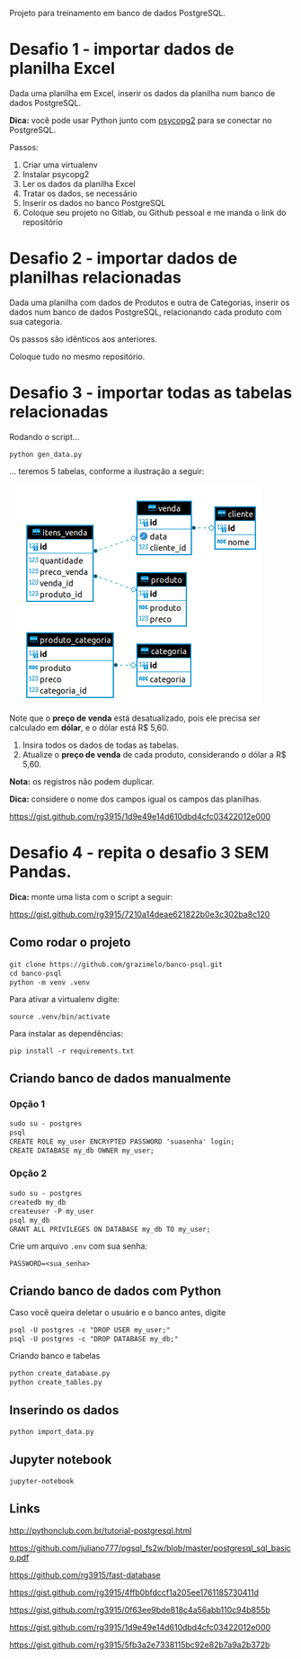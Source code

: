 Projeto para treinamento em banco de dados PostgreSQL.

# Desafio 1 - importar dados de planilha Excel

Dada uma planilha em Excel, inserir os dados da planilha num banco de dados PostgreSQL.

**Dica:** você pode usar Python junto com [psycopg2](https://www.psycopg.org/docs/install.html) para se conectar no PostgreSQL.

Passos:

1. Criar uma virtualenv
2. Instalar psycopg2
3. Ler os dados da planilha Excel
4. Tratar os dados, se necessário
5. Inserir os dados no banco PostgreSQL
6. Coloque seu projeto no Gitlab, ou Github pessoal e me manda o link do repositório


# Desafio 2 - importar dados de planilhas relacionadas

Dada uma planilha com dados de Produtos e outra de Categorias, inserir os dados num banco de dados PostgreSQL, relacionando cada produto com sua categoria.

Os passos são idênticos aos anteriores.

Coloque tudo no mesmo repositório.


# Desafio 3 - importar todas as tabelas relacionadas

Rodando o script...

```
python gen_data.py
```

... teremos 5 tabelas, conforme a ilustração a seguir:

![diagrama](diagrama.png)

Note que o **preço de venda** está desatualizado, pois ele precisa ser calculado em **dólar**, e o dólar está R$ 5,60.

1. Insira todos os dados de todas as tabelas.
2. Atualize o **preço de venda** de cada produto, considerando o dólar a R$ 5,60.

**Nota:** os registros não podem duplicar.

**Dica:** considere o nome dos campos igual os campos das planilhas.

https://gist.github.com/rg3915/1d9e49e14d610dbd4cfc03422012e000


# Desafio 4 - repita o desafio 3 SEM Pandas.

**Dica:** monte uma lista com o script a seguir:

https://gist.github.com/rg3915/7210a14deae621822b0e3c302ba8c120


## Como rodar o projeto

```
git clone https://github.com/grazimelo/banco-psql.git
cd banco-psql
python -m venv .venv
```

Para ativar a virtualenv  digite:

```
source .venv/bin/activate
```

Para instalar as dependências:

```
pip install -r requirements.txt
```

## Criando banco de dados manualmente

### Opção 1

```
sudo su - postgres
psql
CREATE ROLE my_user ENCRYPTED PASSWORD 'suasenha' login;
CREATE DATABASE my_db OWNER my_user;
```

### Opção 2

```
sudo su - postgres
createdb my_db
createuser -P my_user
psql my_db
GRANT ALL PRIVILEGES ON DATABASE my_db TO my_user;
```


Crie um arquivo `.env` com sua senha:

```
PASSWORD=<sua_senha>
```

## Criando banco de dados com Python

Caso você queira deletar o usuário e o banco antes, digite

```
psql -U postgres -c "DROP USER my_user;"
psql -U postgres -c "DROP DATABASE my_db;"
```

Criando banco e tabelas

```
python create_database.py
python create_tables.py
```

## Inserindo os dados

```
python import_data.py
```


## Jupyter notebook

```
jupyter-notebook
```

## Links

http://pythonclub.com.br/tutorial-postgresql.html

https://github.com/juliano777/pgsql_fs2w/blob/master/postgresql_sql_basico.pdf

https://github.com/rg3915/fast-database

https://gist.github.com/rg3915/4ffb0bfdccf1a205ee1761185730411d

https://gist.github.com/rg3915/0f63ee9bde818c4a56abb110c94b855b

https://gist.github.com/rg3915/1d9e49e14d610dbd4cfc03422012e000

https://gist.github.com/rg3915/5fb3a2e7338115bc92e82b7a9a2b372b
